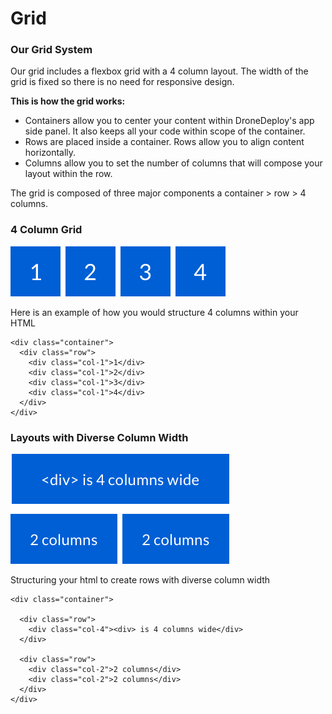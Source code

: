 # Grid

### Our Grid System

Our grid includes a flexbox grid with a 4 column layout. The width of the grid is fixed so there is no need for responsive design. 

**This is how the grid works:**

* Containers allow you to center your content within DroneDeploy's app side panel. It also keeps all your code within scope of the container.
* Rows are placed inside a container. Rows allow you to align content horizontally. 
* Columns allow you to set the number of columns that will compose your layout within the row. 

The grid is composed of three major components a container &gt; row &gt; 4 columns.

### 4 Column Grid

![](/assets/grid-columns-sample.png)

Here is an example of how you would structure 4 columns within your HTML

```
<div class="container">
  <div class="row">
    <div class="col-1">1</div>
    <div class="col-1">2</div>
    <div class="col-1">3</div>
    <div class="col-1">4</div>
  </div>
</div>
```

### Layouts with Diverse Column Width

![](/assets/columns-example-4.png)

Structuring your html to create rows with diverse column width

```
<div class="container">

  <div class="row">
    <div class="col-4"><div> is 4 columns wide</div>
  </div>

  <div class="row">
    <div class="col-2">2 columns</div>
    <div class="col-2">2 columns</div>
  </div>
</div>
```



